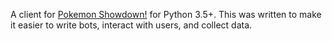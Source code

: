 A client for [Pokemon Showdown!](https://pokemonshowdown.com/) for Python 3.5+. This was written to make it easier to write bots, interact with users, and collect data.
